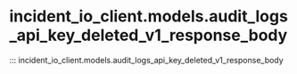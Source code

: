 # incident_io_client.models.audit_logs_api_key_deleted_v1_response_body

::: incident_io_client.models.audit_logs_api_key_deleted_v1_response_body
